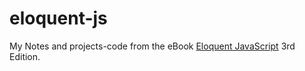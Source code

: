 # eloquent-js

My Notes and projects-code from the eBook [Eloquent JavaScript](https://eloquentjavascript.net/) 3rd Edition.
